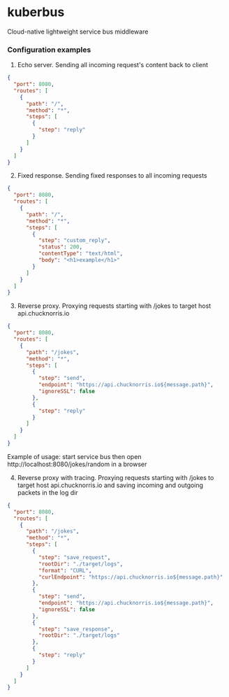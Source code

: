 # kuberbus
Cloud-native lightweight service bus middleware

### Configuration examples
1. Echo server. Sending all incoming request's content back to client

```json
{
  "port": 8080,
  "routes": [
    {
      "path": "/",
      "method": "*",
      "steps": [
        {
          "step": "reply"
        }
      ]
    }
  ]
}
```

2. Fixed response. Sending fixed responses to all incoming requests

```json
{
  "port": 8080,
  "routes": [
    {
      "path": "/",
      "method": "*",
      "steps": [
        {
          "step": "custom_reply",
          "status": 200,
          "contentType": "text/html",
          "body": "<h1>example</h1>"
        }
      ]
    }
  ]
}
```

3. Reverse proxy. Proxying requests starting with /jokes to target host api.chucknorris.io

```json
{
  "port": 8080,
  "routes": [
    {
      "path": "/jokes",
      "method": "*",
      "steps": [
        {
          "step": "send",
          "endpoint": "https://api.chucknorris.io${message.path}",
          "ignoreSSL": false
        },
        {
          "step": "reply"
        }
      ]
    }
  ]
}
```
Example of usage: start service bus then open http://localhost:8080/jokes/random in a browser

4. Reverse proxy with tracing. Proxying requests starting with /jokes to target host api.chucknorris.io and saving incoming and outgoing packets in the log dir

```json
{
  "port": 8080,
  "routes": [
    {
      "path": "/jokes",
      "method": "*",
      "steps": [
        {
          "step": "save_request",
          "rootDir": "./target/logs",
          "format": "CURL",
          "curlEndpoint": "https://api.chucknorris.io${message.path}"
        },
        {
          "step": "send",
          "endpoint": "https://api.chucknorris.io${message.path}",
          "ignoreSSL": false
        },
        {
          "step": "save_response",
          "rootDir": "./target/logs"
        },
        {
          "step": "reply"
        }
      ]
    }
  ]
}
```